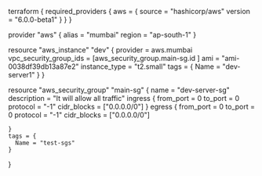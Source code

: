 terraform {
  required_providers {
    aws = {
      source = "hashicorp/aws"
      version = "6.0.0-beta1"
    }
  }
}

provider "aws" {
 alias = "mumbai"
 region = "ap-south-1"
}

resource "aws_instance" "dev" {
    provider = aws.mumbai
    vpc_security_group_ids = [aws_security_group.main-sg.id ]
    ami = "ami-0038df39db13a87e2"
    instance_type = "t2.small"
    tags = {
      Name = "dev-server1"
    }
}

resource "aws_security_group" "main-sg" {
    name = "dev-server-sg"
    description = "It will allow all traffic"
    ingress {
        from_port = 0
        to_port = 0
        protocol = "-1"
        cidr_blocks = ["0.0.0.0/0"]
    }
    egress {
        from_port = 0
        to_port = 0
        protocol = "-1"
        cidr_blocks = ["0.0.0.0/0"]

    }
    tags = {
      Name = "test-sgs"
    }

   
}

